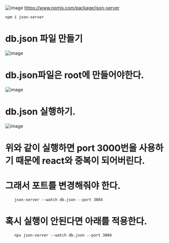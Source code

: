 ![image](https://github.com/sjeroh/react_basic/assets/36749506/5afc8805-d062-433a-9c76-cdc08ab9470b)
https://www.npmjs.com/package/json-server

    npm i json-server

# db.json 파일 만들기
![image](https://github.com/sjeroh/react_basic/assets/36749506/cd20a970-1eb6-4591-a7c5-a5dc5a2a1130)
# db.json파일은 root에 만들어야한다.
![image](https://github.com/sjeroh/react_basic/assets/36749506/8fb7198e-ac1f-4239-b1f4-ef9288697e9e)

# db.json 실행하기.
![image](https://github.com/sjeroh/react_basic/assets/36749506/75f31455-238f-49a7-a496-0a97d1feedae)

# 위와 같이 실행하면 port 3000번을 사용하기 때문에 react와 중복이 되어버린다.
# 그래서 포트를 변경해줘야 한다.

        json-server --watch db.json --port 3004
       
# 혹시 실행이 안된다면 아래를 적용한다.

        npx json-server --watch db.json --port 3004
